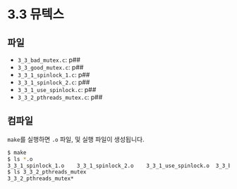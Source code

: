# 3.3 뮤텍스

## 파일

- `3_3_bad_mutex.c`: p##
- `3_3_good_mutex.c`: p##
- `3_3_1_spinlock_1.c`: p##
- `3_3_1_spinlock_2.c`: p##
- `3_3_1_use_spinlock.c`: p##
- `3_3_2_pthreads_mutex.c`: p##

## 컴파일

`make`를 실행하면 `.o` 파일, 및 실행 파일이 생성됩니다.

```sh
$ make
$ ls *.o
3_3_1_spinlock_1.o    3_3_1_spinlock_2.o    3_3_1_use_spinlock.o  3_3_bad_mutex.o       3_3_good_mutex.o
$ ls 3_3_2_pthreads_mutex
3_3_2_pthreads_mutex*
```
